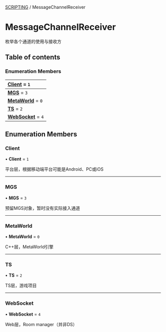 [SCRIPTING](../groups/Core.SCRIPTING.md) / MessageChannelReceiver

# MessageChannelReceiver <Badge type="tip" text="Enumeration" /> <Score text="MessageChannelReceiver" />

<p class="content-big"> 枚举各个通道的使用与接收方 </p>

## Table of contents

### Enumeration Members <Score text="Enumeration" /> 
| **[Client](mw.MessageChannelReceiver.md#client)** = ``1``  |
| :----- |
| **[MGS](mw.MessageChannelReceiver.md#mgs)** = ``3`` |
| **[MetaWorld](mw.MessageChannelReceiver.md#metaworld)** = ``0`` |
| **[TS](mw.MessageChannelReceiver.md#ts)** = ``2`` |
| **[WebSocket](mw.MessageChannelReceiver.md#websocket)** = ``4`` |

## Enumeration Members

### Client <Score text="Client" /> 

• **Client** = ``1``

平台层，根据移动端平台可能是Android、PC或iOS

___

### MGS <Score text="MGS" /> 

• **MGS** = ``3``

预留MGS对象，暂时没有实际接入通道

___

### MetaWorld <Score text="MetaWorld" /> 

• **MetaWorld** = ``0``

C++层，MetaWorld引擎

___

### TS <Score text="TS" /> 

• **TS** = ``2``

TS层，游戏项目

___

### WebSocket <Score text="WebSocket" /> 

• **WebSocket** = ``4``

Web层，Room manager（并非DS）

